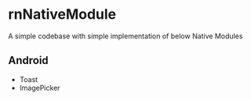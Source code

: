 # rnNativeModule

A simple codebase with simple implementation of below Native Modules

## Android
- Toast
- ImagePicker
